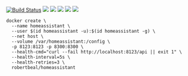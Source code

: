 [![Build Status](https://travis-ci.org/robertbeal/docker-homeassistant.svg?branch=master)](https://travis-ci.org/robertbeal/homeassistant)
[![](https://images.microbadger.com/badges/image/robertbeal/homeassistant.svg)](https://microbadger.com/images/robertbeal/homeassistant "Get your own image badge on microbadger.com")
[![](https://images.microbadger.com/badges/version/robertbeal/homeassistant.svg)](https://microbadger.com/images/robertbeal/homeassistant "Get your own version badge on microbadger.com")
[![](https://img.shields.io/docker/pulls/robertbeal/homeassistant.svg)](https://hub.docker.com/r/robertbeal/homeassistant/)
[![](https://img.shields.io/docker/stars/robertbeal/homeassistant.svg)](https://hub.docker.com/r/robertbeal/homeassistant/)
[![](https://img.shields.io/docker/automated/robertbeal/homeassistant.svg)](https://hub.docker.com/r/robertbeal/homeassistant/)
```
docker create \
  --name homeassistant \
  --user $(id homeassistant -u):$(id homeassistant -g) \
  --net host \
  --volume /var/homeassistant:/config \
  -p 8123:8123 -p 8300:8300 \
  --health-cmd="curl --fail http://localhost:8123/api || exit 1" \
  --health-interval=5s \
  --health-retries=3 \
  robertbeal/homeassistant
```
